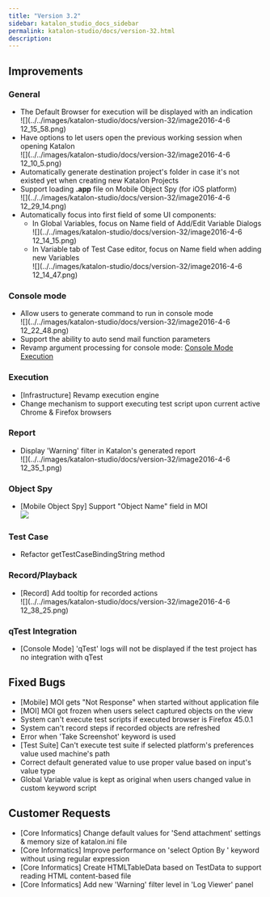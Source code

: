 ```yaml
---
title: "Version 3.2" 
sidebar: katalon_studio_docs_sidebar
permalink: katalon-studio/docs/version-32.html 
description: 
---
```

Improvements
------------

### General

*   The Default Browser for execution will be displayed with an indication  
    ![](../../images/katalon-studio/docs/version-32/image2016-4-6 12_15_58.png)
*   Have options to let users open the previous working session when opening Katalon  
    ![](../../images/katalon-studio/docs/version-32/image2016-4-6 12_10_5.png)
*   Automatically generate destination project's folder in case it's not existed yet when creating new Katalon Projects
*   Support loading **.app** file on Mobile Object Spy (for iOS platform)  
    ![](../../images/katalon-studio/docs/version-32/image2016-4-6 12_29_14.png)
*   Automatically focus into first field of some UI components:
    *   In Global Variables, focus on Name field of Add/Edit Variable Dialogs  
        ![](../../images/katalon-studio/docs/version-32/image2016-4-6 12_14_15.png)
    *   In Variable tab of Test Case editor, focus on Name field when adding new Variables   
        ![](../../images/katalon-studio/docs/version-32/image2016-4-6 12_14_47.png)

### Console mode

*   Allow users to generate command to run in console mode  
    ![](../../images/katalon-studio/docs/version-32/image2016-4-6 12_22_48.png)
*   Support the ability to auto send mail function parameters
*   Revamp argument processing for console mode: [Console Mode Execution](/display/KD/Console+Mode+Execution)

### Execution

*   \[Infrastructure\] Revamp execution engine
*   Change mechanism to support executing test script upon current active Chrome & Firefox browsers  
    

### Report

*   Display 'Warning' filter in Katalon's generated report  
    ![](../../images/katalon-studio/docs/version-32/image2016-4-6 12_35_1.png)

### Object Spy

*   \[Mobile Object Spy\] Support "Object Name" field in MOI  
    ![](../../images/katalon-studio/docs/version-32/object_name.png)

### Test Case

*   Refactor getTestCaseBindingString method

### Record/Playback

*   \[Record\] Add tooltip for recorded actions  
    ![](../../images/katalon-studio/docs/version-32/image2016-4-6 12_38_25.png)

### qTest Integration

*   \[Console Mode\] 'qTest' logs will not be displayed if the test project has no integration with qTest

Fixed Bugs
----------

*   \[Mobile\] MOI gets "Not Response" when started without application file
*   \[MOI\] MOI got frozen when users select captured objects on the view
*   System can't execute test scripts if executed browser is Firefox 45.0.1
*   System can't record steps if recorded objects are refreshed
*   Error when 'Take Screenshot' keyword is used
*   \[Test Suite\] Can't execute test suite if selected platform's preferences value used machine's path
*   Correct default generated value to use proper value based on input's value type
*   Global Variable value is kept as original when users changed value in custom keyword script

Customer Requests
-----------------

*   \[Core Informatics\] Change default values for 'Send attachment' settings & memory size of katalon.ini file
*   \[Core Informatics\] Improve performance on 'select Option By ' keyword without using regular expression
*   \[Core Informatics\] Create HTMLTableData based on TestData to support reading HTML content-based file
*   \[Core Informatics\] Add new 'Warning' filter level in 'Log Viewer' panel